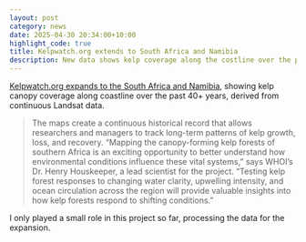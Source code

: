 ```yaml
---
layout: post
category: news
date: 2025-04-30 20:34:00+10:00
highlight_code: true
title: Kelpwatch.org extends to South Africa and Namibia
description: New data shows kelp coverage along the costline over the past 40+ years.
---
```


[Kelpwatch.org expands to the South Africa and Namibia](https://www.nature.org/en-us/newsroom/kelpwatch-expansion/), showing kelp canopy coverage along coastline over the past 40+ years, derived from continuous Landsat data.

> The maps create a continuous historical record that allows researchers and managers to track long-term patterns of kelp growth, loss, and recovery. “Mapping the canopy-forming kelp forests of southern Africa is an exciting opportunity to better understand how environmental conditions influence these vital systems,” says WHOI’s Dr. Henry Houskeeper, a lead scientist for the project. “Testing kelp forest responses to changing water clarity, upwelling intensity, and ocean circulation across the region will provide valuable insights into how kelp forests respond to shifting conditions.”

I only played a small role in this project so far, processing the data for the expansion.
